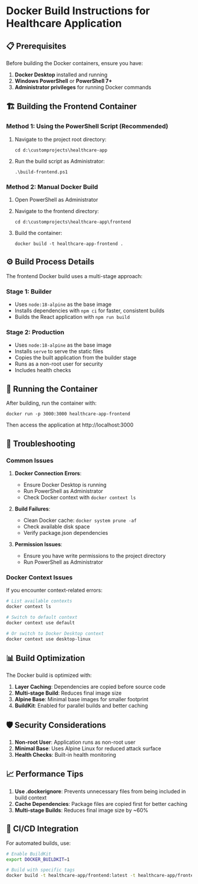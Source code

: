 # Docker Build Instructions for Healthcare Application

## 📋 Prerequisites

Before building the Docker containers, ensure you have:

1. **Docker Desktop** installed and running
2. **Windows PowerShell** or **PowerShell 7+**
3. **Administrator privileges** for running Docker commands

## 🏗️ Building the Frontend Container

### Method 1: Using the PowerShell Script (Recommended)

1. Navigate to the project root directory:
   ```
   cd d:\customprojects\healthcare-app
   ```

2. Run the build script as Administrator:
   ```
   .\build-frontend.ps1
   ```

### Method 2: Manual Docker Build

1. Open PowerShell as Administrator
2. Navigate to the frontend directory:
   ```
   cd d:\customprojects\healthcare-app\frontend
   ```

3. Build the container:
   ```
   docker build -t healthcare-app-frontend .
   ```

## ⚙️ Build Process Details

The frontend Docker build uses a multi-stage approach:

### Stage 1: Builder
- Uses `node:18-alpine` as the base image
- Installs dependencies with `npm ci` for faster, consistent builds
- Builds the React application with `npm run build`

### Stage 2: Production
- Uses `node:18-alpine` as the base image
- Installs `serve` to serve the static files
- Copies the built application from the builder stage
- Runs as a non-root user for security
- Includes health checks

## 🐳 Running the Container

After building, run the container with:

```
docker run -p 3000:3000 healthcare-app-frontend
```

Then access the application at http://localhost:3000

## 🔧 Troubleshooting

### Common Issues

1. **Docker Connection Errors**:
   - Ensure Docker Desktop is running
   - Run PowerShell as Administrator
   - Check Docker context with `docker context ls`

2. **Build Failures**:
   - Clean Docker cache: `docker system prune -af`
   - Check available disk space
   - Verify package.json dependencies

3. **Permission Issues**:
   - Ensure you have write permissions to the project directory
   - Run PowerShell as Administrator

### Docker Context Issues

If you encounter context-related errors:

```bash
# List available contexts
docker context ls

# Switch to default context
docker context use default

# Or switch to Docker Desktop context
docker context use desktop-linux
```

## 📊 Build Optimization

The Docker build is optimized with:

1. **Layer Caching**: Dependencies are copied before source code
2. **Multi-stage Build**: Reduces final image size
3. **Alpine Base**: Minimal base images for smaller footprint
4. **BuildKit**: Enabled for parallel builds and better caching

## 🛡️ Security Considerations

1. **Non-root User**: Application runs as non-root user
2. **Minimal Base**: Uses Alpine Linux for reduced attack surface
3. **Health Checks**: Built-in health monitoring

## 📈 Performance Tips

1. **Use .dockerignore**: Prevents unnecessary files from being included in build context
2. **Cache Dependencies**: Package files are copied first for better caching
3. **Multi-stage Builds**: Reduces final image size by ~60%

## 🔄 CI/CD Integration

For automated builds, use:

```bash
# Enable BuildKit
export DOCKER_BUILDKIT=1

# Build with specific tags
docker build -t healthcare-app/frontend:latest -t healthcare-app/frontend:v1.0.0 .
```